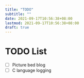 ```yaml
---
title: "TODO"
subtitle: ""
date: 2021-09-17T10:56:38+08:00
lastmod: 2021-09-17T10:56:38+08:00
draft: true
---
```


<!--more-->
# TODO List
- [ ] Picture bed blog
- [ ] C language logging
